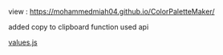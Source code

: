 view : https://mohammedmiah04.github.io/ColorPaletteMaker/

added copy to clipboard function used api

[values.js](https://github.com/noeldelgado/values.js)
